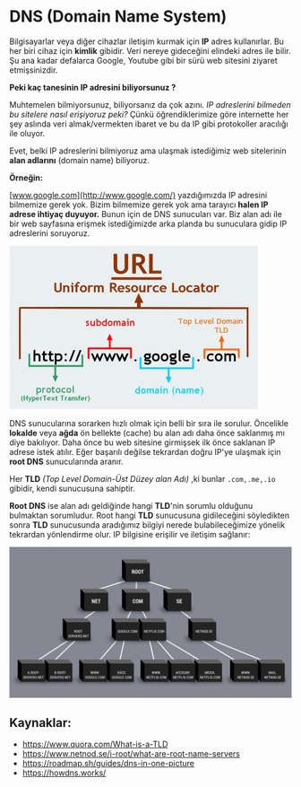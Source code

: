 # DNS (Domain Name System)

Bilgisayarlar veya diğer cihazlar iletişim kurmak için **IP** adres kullanırlar. Bu her biri cihaz için **kimlik** gibidir. Veri nereye gideceğini elindeki adres ile bilir. Şu ana kadar defalarca Google, Youtube gibi bir sürü web sitesini ziyaret etmişsinizdir. 

**Peki kaç tanesinin IP adresini biliyorsunuz ?**

Muhtemelen bilmiyorsunuz, biliyorsanız da çok azını. *IP adreslerini bilmeden bu sitelere nasıl erişiyoruz peki?* Çünkü öğrendiklerimize göre internette her şey aslında veri almak/vermekten ibaret ve bu da IP gibi protokoller aracılığı ile oluyor. 

Evet, belki IP adreslerini bilmiyoruz ama ulaşmak istediğimiz web sitelerinin **alan adlarını**  (domain name) biliyoruz.

**Örneğin:**

[www.google.com](http://www.google.com/) yazdığımızda IP adresini bilmemize gerek yok. Bizim bilmemize gerek yok ama tarayıcı **halen IP adrese ihtiyaç duyuyor.** Bunun için de DNS sunucuları var. Biz alan adı ile bir web sayfasına erişmek istediğimizde arka planda bu sunuculara gidip IP adreslerini soruyoruz. 

![URL](https://raw.githubusercontent.com/Kodluyoruz/taskforce/main/basics-for-everyone/DNS/figures/URL.png)

DNS sunucularına sorarken hızlı olmak için belli bir sıra ile sorulur. Öncelikle **lokalde** veya **ağda** ön bellekte (cache) bu alan adı daha önce saklanmış mı diye bakılıyor. Daha önce bu web sitesine girmişsek ilk önce saklanan IP adrese istek atılır. Eğer başarılı değilse tekrardan doğru IP'ye ulaşmak için **root DNS** sunucularında aranır. 

Her **TLD** *(Top Level Domain-Üst Düzey alan Adı)* ,ki bunlar `.com,.me,.io` gibidir, kendi sunucusuna sahiptir. 

**Root DNS** ise alan adı geldiğinde hangi **TLD**'nin sorumlu olduğunu bulmaktan sorumludur. Root hangi **TLD** sunucusuna gidileceğini söyledikten sonra **TLD** sunucusunda aradığımız bilgiyi nerede bulabileceğimize yönelik tekrardan yönlendirme olur. IP bilgisine erişilir ve iletişim sağlanır:

![Root_DNS](https://raw.githubusercontent.com/Kodluyoruz/taskforce/main/basics-for-everyone/DNS/figures/ROOT_DNS.png)

## Kaynaklar:

- https://www.quora.com/What-is-a-TLD
- https://www.netnod.se/i-root/what-are-root-name-servers
- https://roadmap.sh/guides/dns-in-one-picture
- https://howdns.works/
